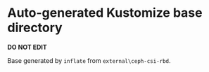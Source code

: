 # Auto-generated Kustomize base directory
**DO NOT EDIT**

Base generated by `inflate` from `external\ceph-csi-rbd`.
